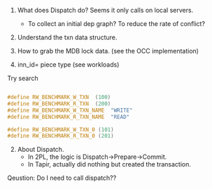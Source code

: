 1. What does Dispatch do? Seems it only calls on local servers. 
    * To collect an initial dep graph? To reduce the rate of conflict?



2. Understand the txn data structure. 

3. How to grab the MDB lock data. (see the OCC implementation)

1. inn_id= piece type  (see workloads) 

Try search
```c++

#define RW_BENCHMARK_W_TXN  (100)
#define RW_BENCHMARK_R_TXN  (200)
#define RW_BENCHMARK_W_TXN_NAME  "WRITE"
#define RW_BENCHMARK_R_TXN_NAME  "READ"

#define RW_BENCHMARK_W_TXN_0 (101)
#define RW_BENCHMARK_R_TXN_0 (201)


```

2. About Dispatch. 
    * In 2PL, the logic is Dispatch->Prepare->Commit. 
    * In Tapir, actually did nothing but created the transaction. 
    
    
Qeustion: Do I need to call dispatch??